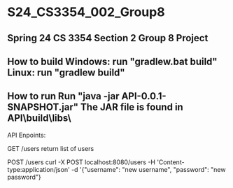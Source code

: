 # S24_CS3354_002_Group8
Spring 24 CS 3354 Section 2 Group 8 Project
------------------------------------------------------
How to build
Windows: run "gradlew.bat build" 
Linux: run "gradlew build"
-----------------------------------------------------
How to run
Run "java -jar API-0.0.1-SNAPSHOT.jar" 
The JAR file is found in API\build\libs\
-------------------------------------------------------
API Enpoints:

GET /users
return list of users

POST /users
curl -X POST localhost:8080/users -H 'Content-type:application/json' -d '{"username": "new username", "password": "new password"}